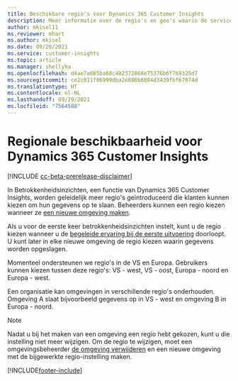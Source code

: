 ```yaml
---
title: Beschikbare regio's voor Dynamics 365 Customer Insights
description: Meer informatie over de regio's en geo's waarin de service wordt geïmplementeerd.
author: mkisel11
ms.reviewer: mhart
ms.author: mkisel
ms.date: 09/28/2021
ms.service: customer-insights
ms.topic: article
ms.manager: shellyha
ms.openlocfilehash: d4ae7a085ba68c482372868e75376b6f769325d7
ms.sourcegitcommit: ce2c011f06999dba2e886b8804d3439fbf67074d
ms.translationtype: HT
ms.contentlocale: nl-NL
ms.lasthandoff: 09/29/2021
ms.locfileid: "7564588"
---
```

# <a name="regional-availability-for-dynamics-365-customer-insights"></a>Regionale beschikbaarheid voor Dynamics 365 Customer Insights

[!INCLUDE [cc-beta-prerelease-disclaimer](includes/cc-beta-prerelease-disclaimer.md)]

In Betrokkenheidsinzichten, een functie van Dynamics 365 Customer Insights, worden geleidelijk meer regio's geïntroduceerd die klanten kunnen kiezen om hun gegevens op te slaan. Beheerders kunnen een regio kiezen wanneer ze [een nieuwe omgeving maken](manage-environments-workspaces.md#create-an-environment). 

Als u voor de eerste keer betrokkenheidsinzichten instelt, kunt u de regio kiezen wanneer u de [begeleide ervaring bij de eerste uitvoering](quickstart.md) doorloopt. U kunt later in elke nieuwe omgeving de regio kiezen waarin gegevens worden opgeslagen.

Momenteel ondersteunen we regio's in de VS en Europa. Gebruikers kunnen kiezen tussen deze regio's: VS - west, VS - oost, Europa - noord en Europa - west.

Een organisatie kan omgevingen in verschillende regio's onderhouden. Omgeving A slaat bijvoorbeeld gegevens op in VS - west en omgeving B in Europa - noord.

> [!NOTE]
> Nadat u bij het maken van een omgeving een regio hebt gekozen, kunt u die instelling niet meer wijzigen. Om de regio te wijzigen, moet een omgevingsbeheerder [de omgeving verwijderen](manage-environments-workspaces.md#delete-an-environment) en een nieuwe omgeving met de bijgewerkte regio-instelling maken.


[!INCLUDE[footer-include](../includes/footer-banner.md)]
